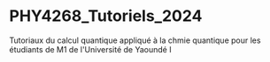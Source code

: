 # PHY4268_Tutoriels_2024
Tutoriaux du calcul quantique appliqué à la chmie quantique pour les étudiants de M1 de l'Université de Yaoundé I
